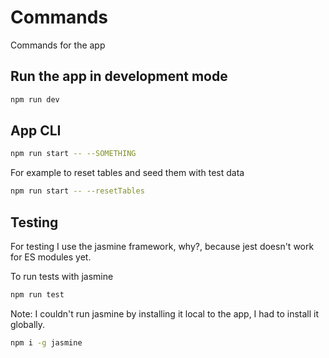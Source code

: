 # Commands

Commands for the app

## Run the app in development mode

```bash
npm run dev
```

## App CLI

```bash
npm run start -- --SOMETHING
```

For example to reset tables and seed them with test data

```bash
npm run start -- --resetTables
```

## Testing

For testing I use the jasmine framework, why?, because jest doesn't work for ES modules yet.

To run tests with jasmine

```bash
npm run test
```

Note: I couldn't run jasmine by installing it local to the app, I had to install it globally.

```bash
npm i -g jasmine
```
